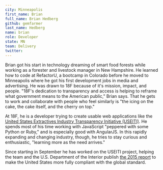 ```yaml
---
city: Minneapolis
first_name: Brian
full_name: Brian Hedberg
github: gemfarmer
last_name: Hedberg
name: brian
role: Developer
state: MN
team: Delivery
twitter:
---
```

Brian got his start in technology dreaming of smart food forests while working as a forester and livestock manager in New Hampshire. He learned how to code at RefactorU, a bootcamp in Colorado before he moved to Minneapolis where he got his first development jobs in media and advertising. He was drawn to 18F because of it's mission, impact, and people. "18F's dedication to transparency and access is helping to reframe what government means to the American public," Brian says. That he gets to work and collaborate with people who feel similarly is "the icing on the cake, the cake itself, and the cherry on top."

At 18F, he is a developer trying to create usable web applications like the [United States Extractives Industry Transparency Initiative (USEITI)](https://useiti.doi.gov). He spends most of his time working with JavaScript "peppered with some Python or Ruby," and is especially good with AngularJS. In this rapidly expanding and changing industry, though, he tries to stay curious and enthusiastic, "learning more as the need arrives."

Since starting in September he has worked on the USEITI project, helping the team and the U.S. Department of the Interior publish [the 2015 report](https://18f.gsa.gov/2015/12/16/useiti-whats-in-first-report/) to make the United States more fully compliant with the global standard.
